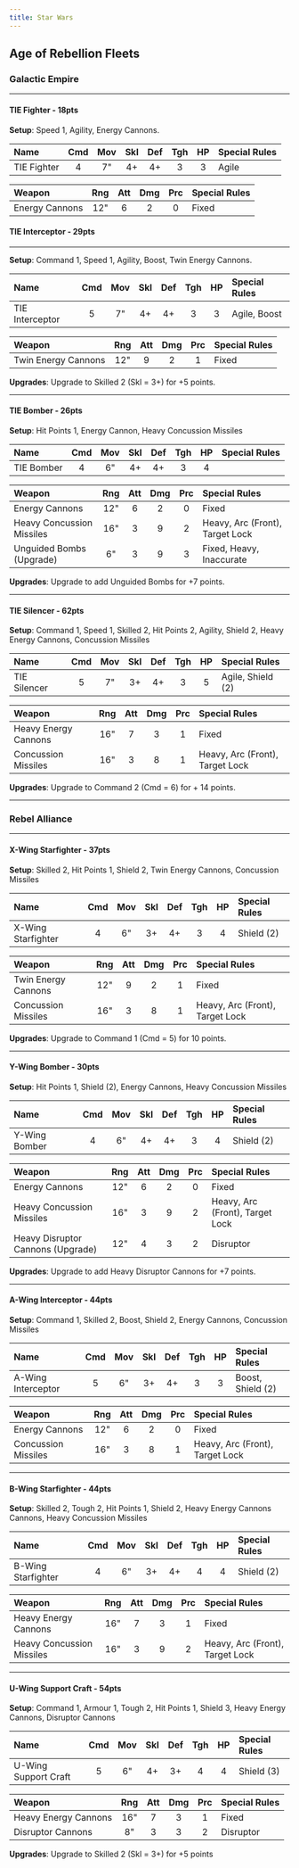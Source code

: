 ```yaml
---
title: Star Wars
---
```


## Age of Rebellion Fleets

### Galactic Empire

---

#### TIE Fighter - 18pts

**Setup**: Speed 1, Agility, Energy Cannons.

| Name              | Cmd | Mov | Skl | Def | Tgh | HP  | Special Rules         |
| :---------------- | :-: | :-: | :-: | :-: | :-: | :-: | :-------------------- |
| TIE Fighter       |  4  |  7" |  4+ |  4+ |  3  |  3  | Agile                 |

| Weapon                    | Rng | Att | Dmg | Prc | Special Rules             |
| :------------------------ | :-: | :-: | :-: | :-: | :------------------------ |
| Energy Cannons            | 12" |  6  |  2  |  0  | Fixed                     |

#### TIE Interceptor - 29pts

---

**Setup**: Command 1, Speed 1, Agility, Boost, Twin Energy Cannons.

| Name              | Cmd | Mov | Skl | Def | Tgh | HP  | Special Rules         |
| :---------------- | :-: | :-: | :-: | :-: | :-: | :-: | :-------------------- |
| TIE Interceptor   |  5  |  7" |  4+ |  4+ |  3  |  3  | Agile, Boost          |

| Weapon                    | Rng | Att | Dmg | Prc | Special Rules             |
| :------------------------ | :-: | :-: | :-: | :-: | :------------------------ |
| Twin Energy Cannons       | 12" |  9  |  2  |  1  | Fixed                     |

**Upgrades**: Upgrade to Skilled 2 (Skl = 3+) for +5 points.

---

#### TIE Bomber - 26pts

**Setup**: Hit Points 1, Energy Cannon, Heavy Concussion Missiles

| Name              | Cmd | Mov | Skl | Def | Tgh | HP  | Special Rules         |
| :---------------- | :-: | :-: | :-: | :-: | :-: | :-: | :-------------------- |
| TIE Bomber        |  4  |  6" |  4+ |  4+ |  3  |  4  |                       |

| Weapon                    | Rng | Att | Dmg | Prc | Special Rules                   |
| :------------------------ | :-: | :-: | :-: | :-: | :------------------------------ |
| Energy Cannons            | 12" |  6  |  2  |  0  | Fixed                           |
| Heavy Concussion Missiles | 16" |  3  |  9  |  2  | Heavy, Arc (Front), Target Lock |
| Unguided Bombs (Upgrade)  | 6"  |  3  |  9  |  3  | Fixed, Heavy, Inaccurate        | 7    |

**Upgrades**: Upgrade to add Unguided Bombs for +7 points.

---

#### TIE Silencer - 62pts

**Setup**: Command 1, Speed 1, Skilled 2, Hit Points 2, Agility, Shield 2, Heavy Energy Cannons, Concussion Missiles

| Name              | Cmd | Mov | Skl | Def | Tgh | HP  | Special Rules         |
| :---------------- | :-: | :-: | :-: | :-: | :-: | :-: | :-------------------- |
| TIE Silencer      |  5  |  7" |  3+ |  4+ |  3  | 5   | Agile, Shield (2)     |

| Weapon                    | Rng | Att | Dmg | Prc | Special Rules                   |
| :------------------------ | :-: | :-: | :-: | :-: | :------------------------------ |
| Heavy Energy Cannons      | 16" |  7  |  3  |  1  | Fixed                           |
| Concussion Missiles       | 16" |  3  |  8  |  1  | Heavy, Arc (Front), Target Lock |

**Upgrades**: Upgrade to Command 2 (Cmd = 6) for + 14 points.

---

### Rebel Alliance

---

#### X-Wing Starfighter - 37pts

**Setup**: Skilled 2, Hit Points 1, Shield 2, Twin Energy Cannons, Concussion Missiles

| Name                | Cmd | Mov | Skl | Def | Tgh | HP  | Special Rules         |
| :------------------ | :-: | :-: | :-: | :-: | :-: | :-: | :-------------------- |
| X-Wing Starfighter  |  4  |  6" |  3+ |  4+ |  3  |  4  | Shield (2)            |

| Weapon                    | Rng | Att | Dmg | Prc | Special Rules                   |
| :------------------------ | :-: | :-: | :-: | :-: | :------------------------------ |
| Twin Energy Cannons       | 12" |  9  |  2  |  1  | Fixed                           |
| Concussion Missiles       | 16" |  3  |  8  |  1  | Heavy, Arc (Front), Target Lock |

**Upgrades**: Upgrade to Command 1 (Cmd = 5) for 10 points.

---

#### Y-Wing Bomber - 30pts

**Setup**: Hit Points 1, Shield (2), Energy Cannons, Heavy Concussion Missiles

| Name              | Cmd | Mov | Skl | Def | Tgh | HP  | Special Rules         |
| :---------------- | :-: | :-: | :-: | :-: | :-: | :-: | :-------------------- |
| Y-Wing Bomber     |  4  |  6" |  4+ |  4+ |  3  |  4  | Shield (2)            |

| Weapon                    | Rng | Att | Dmg | Prc | Special Rules                   |
| :------------------------ | :-: | :-: | :-: | :-: | :------------------------------ |
| Energy Cannons            | 12" |  6  |  2  |  0  | Fixed                           |
| Heavy Concussion Missiles | 16" |  3  |  9  |  2  | Heavy, Arc (Front), Target Lock |
| Heavy Disruptor Cannons (Upgrade) | 12" |  4  |  3  |  2  | Disruptor               |

**Upgrades**: Upgrade to add Heavy Disruptor Cannons for +7 points.

---

#### A-Wing Interceptor - 44pts

**Setup**: Command 1, Skilled 2, Boost, Shield 2, Energy Cannons, Concussion Missiles

| Name                | Cmd | Mov | Skl | Def | Tgh | HP  | Special Rules         |
| :------------------ | :-: | :-: | :-: | :-: | :-: | :-: | :-------------------- |
| A-Wing Interceptor  |  5  |  6" |  3+ |  4+ |  3  |  3  | Boost, Shield (2)     |

| Weapon                    | Rng | Att | Dmg | Prc | Special Rules                   |
| :------------------------ | :-: | :-: | :-: | :-: | :------------------------------ |
| Energy Cannons            | 12" |  6  |  2  |  0  | Fixed                           |
| Concussion Missiles       | 16" |  3  |  8  |  1  | Heavy, Arc (Front), Target Lock |

---

#### B-Wing Starfighter - 44pts

**Setup**: Skilled 2, Tough 2, Hit Points 1, Shield 2, Heavy Energy Cannons Cannons, Heavy Concussion Missiles

| Name                | Cmd | Mov | Skl | Def | Tgh | HP  | Special Rules         |
| :------------------ | :-: | :-: | :-: | :-: | :-: | :-: | :-------------------- |
| B-Wing Starfighter  |  4  |  6" |  3+ |  4+ |  4  |  4  | Shield (2)            |

| Weapon                    | Rng | Att | Dmg | Prc | Special Rules                   |
| :------------------------ | :-: | :-: | :-: | :-: | :------------------------------ |
| Heavy Energy Cannons      | 16" |  7  |  3  |  1  | Fixed                           |
| Heavy Concussion Missiles | 16" |  3  |  9  |  2  | Heavy, Arc (Front), Target Lock |

---

#### U-Wing Support Craft - 54pts

**Setup**: Command 1, Armour 1, Tough 2, Hit Points 1, Shield 3, Heavy Energy Cannons, Disruptor Cannons

| Name                 | Cmd | Mov | Skl | Def | Tgh | HP  | Special Rules         |
| :------------------- | :-: | :-: | :-: | :-: | :-: | :-: | :-------------------- |
| U-Wing Support Craft |  5  |  6" |  4+ |  3+ |  4  |  4  | Shield (3)            |

| Weapon                    | Rng | Att | Dmg | Prc | Special Rules                   |
| :------------------------ | :-: | :-: | :-: | :-: | :------------------------------ |
| Heavy Energy Cannons      | 16" |  7  |  3  |  1  | Fixed                           |
| Disruptor Cannons         | 8"  |  3  |  3  |  2  | Disruptor                       |

**Upgrades**: Upgrade to Skilled 2 (Skl = 3+) for +5 points